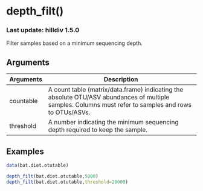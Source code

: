 # depth_filt()
### Last update: hilldiv 1.5.0
Filter samples based on a minimum sequencing depth.

## Arguments
| Arguments | Description |
| ------------- | ------------- |
| countable | A count table (matrix/data.frame) indicating the absolute OTU/ASV abundances of multiple samples. Columns must refer to samples and rows to OTUs/ASVs.
| threshold | A number indicating the minimum sequencing depth required to keep the sample. |

## Examples
````R
data(bat.diet.otutable)

depth_filt(bat.diet.otutable,5000)
depth_filt(bat.diet.otutable,threshold=20000)
````
